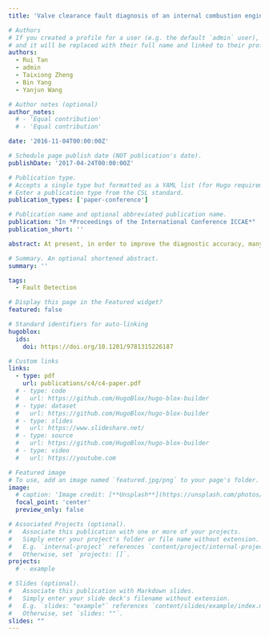 ```yaml
---
title: 'Valve clearance fault diagnosis of an internal combustion engine based on wavelet packets and k-nearest neighbors'

# Authors
# If you created a profile for a user (e.g. the default `admin` user), write the username (folder name) here
# and it will be replaced with their full name and linked to their profile.
authors:
  - Rui Tan
  - admin
  - Taixiong Zheng
  - Bin Yang
  - Yanjun Wang

# Author notes (optional)
author_notes:
  # - 'Equal contribution'
  # - 'Equal contribution'

date: '2016-11-04T00:00:00Z'

# Schedule page publish date (NOT publication's date).
publishDate: '2017-04-24T00:00:00Z'

# Publication type.
# Accepts a single type but formatted as a YAML list (for Hugo requirements).
# Enter a publication type from the CSL standard.
publication_types: ['paper-conference']

# Publication name and optional abbreviated publication name.
publication: "In *Proceedings of the International Conference ICCAE*"
publication_short: ''

abstract: At present, in order to improve the diagnostic accuracy, many machinery diagnosis systems with intelligent classification have been developed, such as Support Vector Machine (SVM) and the Artificial Neural Network techniques (ANN). They, especially SVM, are powerful classification tools for small sampling and nonlinear data. However, SVM is sensitive to missing data and has no certain solution for nonlinear problems. ANN needs a large number of parameters and its learning process cannot be observed, which will affect the credibility and acceptable degree of the results.

# Summary. An optional shortened abstract.
summary: ''

tags:
  - Fault Detection

# Display this page in the Featured widget?
featured: false

# Standard identifiers for auto-linking
hugoblox:
  ids:
    doi: https://doi.org/10.1201/9781315226187

# Custom links
links:
  - type: pdf
    url: publications/c4/c4-paper.pdf
  # - type: code
  #   url: https://github.com/HugoBlox/hugo-blox-builder
  # - type: dataset
  #   url: https://github.com/HugoBlox/hugo-blox-builder
  # - type: slides
  #   url: https://www.slideshare.net/
  # - type: source
  #   url: https://github.com/HugoBlox/hugo-blox-builder
  # - type: video
  #   url: https://youtube.com

# Featured image
# To use, add an image named `featured.jpg/png` to your page's folder.
image:
  # caption: 'Image credit: [**Unsplash**](https://unsplash.com/photos/pLCdAaMFLTE)'
  focal_point: 'center'
  preview_only: false

# Associated Projects (optional).
#   Associate this publication with one or more of your projects.
#   Simply enter your project's folder or file name without extension.
#   E.g. `internal-project` references `content/project/internal-project/index.md`.
#   Otherwise, set `projects: []`.
projects:
  # - example

# Slides (optional).
#   Associate this publication with Markdown slides.
#   Simply enter your slide deck's filename without extension.
#   E.g. `slides: "example"` references `content/slides/example/index.md`.
#   Otherwise, set `slides: ""`.
slides: ""
---
```


<!-- > [!NOTE]
> Click the _Cite_ button above to demo the feature to enable visitors to import publication metadata into their reference management software.

> [!NOTE]
> Create your slides in Markdown - click the _Slides_ button to check out the example.

Add the publication's **full text** or **supplementary notes** here. You can use rich formatting such as including [code, math, and images](https://docs.hugoblox.com/content/writing-markdown-latex/). -->
